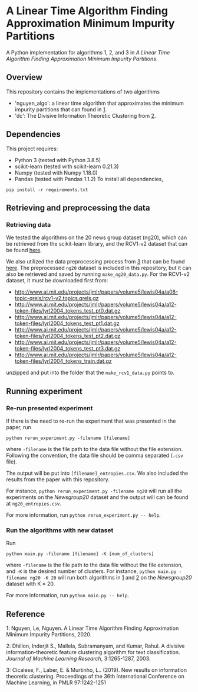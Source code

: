 # A Linear Time Algorithm Finding Approximation Minimum Impurity Partitions

A Python implementation for algorithms 1, 2, and 3 in *A Linear Time Algorithm Finding Approximation Minimum Impurity Partitions*.

## Overview
This repository contains the implementations of two algorithms

- 'nguyen_algo': a linear time algorithm that approximates the minimum impurity partitions that can found in [1](#bib1).
- 'dc': The Divisive Information Theoretic Clustering from [2](#bib2).


## Dependencies
This project requires:
- Python 3 (tested with Python 3.8.5)
- scikit-learn (tested with scikit-learn 0.21.3)
- Numpy (tested with Numpy 1.18.0)
- Pandas (tested with Pandas 1.1.2)
To install all dependencies, 

```
pip install -r requirements.txt
```

## Retrieving and preprocessing the data
### Retrieving data
We tested the algorithms on the 20 news group dataset (ng20), which can be retrieved from the scikit-learn library, and the RCV1-v2 dataset that can be found [here](http://www.ai.mit.edu/projects/jmlr/papers/volume5/lewis04a/lyrl2004_rcv1v2_README.htm).

We also utilized the data preprocessing process from [3](#bib3) that can be found [here](https://github.com/lmurtinho/RatioGreedyClustering/tree/master). The preprocessed `ng20` dataset is included in this repository, but it can also be retrieved and saved by running `make_ng20_data.py`. For the RCV1-v2 dataset, it must be downloaded first from:
- http://www.ai.mit.edu/projects/jmlr/papers/volume5/lewis04a/a08-topic-qrels/rcv1-v2.topics.qrels.gz
- http://www.ai.mit.edu/projects/jmlr/papers/volume5/lewis04a/a12-token-files/lyrl2004_tokens_test_pt0.dat.gz
- http://www.ai.mit.edu/projects/jmlr/papers/volume5/lewis04a/a12-token-files/lyrl2004_tokens_test_pt1.dat.gz
- http://www.ai.mit.edu/projects/jmlr/papers/volume5/lewis04a/a12-token-files/lyrl2004_tokens_test_pt2.dat.gz
- http://www.ai.mit.edu/projects/jmlr/papers/volume5/lewis04a/a12-token-files/lyrl2004_tokens_test_pt3.dat.gz
- http://www.ai.mit.edu/projects/jmlr/papers/volume5/lewis04a/a12-token-files/lyrl2004_tokens_train.dat.gz

unzipped and put into the folder that the `make_rcv1_data.py` points to. 


## Running experiment
### Re-run presented experiment
If there is the need to re-run the experiment that was presented in the paper, run 
```
python rerun_experiment.py -filename [filename] 
```
where `-filename` is the file path to the data file without the file extension.  Following the convention, the data file should be comma separated (`.csv` file). 

The output will be put into `[filename]_entropies.csv`. We also included the results from the paper with this repository. 

For instance, `python rerun_experiment.py -filename ng20` will run all the experiments on the *Newsgroup20* dataset and the output will can be found at `ng20_entropies.csv`.

For more information, run `python rerun_experiment.py -- help`.

### Run the algorithms with new dataset
Run
```
python main.py -filename [filename] -K [num_of_clusters]
```
where `-filename` is the file path to the data file without the file extension, and `-K` is the desired number of clusters. For instance, 
`python main.py -filename ng20 -K 20` will run both algorithms in [1](#bib1) and [2](#bib2) on the *Newsgroup20* dataset with K = 20. 

For more information, run `python main.py -- help`.


## Reference
<a id="bib1">1</a>: Nguyen, Le, Nguyen. A Linear Time Algorithm Finding Approximation Minimum Impurity Partitions, 2020.

<a id="bib2">2</a>: Dhillon, Inderjit S., Mallela, Subramanyam, and Kumar, Rahul. A divisive information-theoretic feature clustering algorithm for text classification. *Journal of Machine Learning Research*, 3:1265-1287, 2003.

<a id="bib3">3</a>: Cicalese, F., Laber, E. & Murtinho, L.. (2019). New results on information theoretic clustering. Proceedings of the 36th International Conference on Machine Learning, in PMLR 97:1242-1251